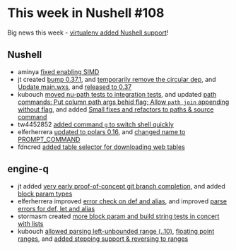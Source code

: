 # This week in Nushell #108

Big news this week - [virtualenv added Nushell support](https://virtualenv.pypa.io/en/latest/changelog.html#v20-8-0-2021-09-16)!

## Nushell

- aminya [fixed enabling SIMD](https://github.com/nushell/nushell/pull/4021)
- jt created [bump 0.37.1](https://github.com/nushell/nushell/pull/4019), and [temporarily remove the circular dep](https://github.com/nushell/nushell/pull/4009), and [Update main.wxs](https://github.com/nushell/nushell/pull/4007), and [released to 0.37](https://github.com/nushell/nushell/pull/4006)
- kubouch [moved nu-path tests to integration tests](https://github.com/nushell/nushell/pull/4015), and updated [path commands: Put column path args behid flag; Allow `path join` appending without flag](https://github.com/nushell/nushell/pull/4008), and added [Small fixes and refactors to paths & source command](https://github.com/nushell/nushell/pull/3998)
- tw4452852 [added command `g` to switch shell quickly](https://github.com/nushell/nushell/pull/4014)
- elferherrera [updated to polars 0.16](https://github.com/nushell/nushell/pull/4013), and [changed name to PROMPT_COMMAND](https://github.com/nushell/nushell/pull/4003)
- fdncred [added table selector for downloading web tables](https://github.com/nushell/nushell/pull/4004)

## engine-q

- jt added [very early proof-of-concept git branch completion](https://github.com/nushell/engine-q/pull/49), and added [block param types](https://github.com/nushell/engine-q/pull/46)
- elferherrera improved [error check on def and alias](https://github.com/nushell/engine-q/pull/48), and improved [parse errors for def, let and alias](https://github.com/nushell/engine-q/pull/40)
- stormasm created [more block param and build string tests in concert with lists](https://github.com/nushell/engine-q/pull/47)
- kubouch [allowed parsing left-unbounded range (..10)](https://github.com/nushell/engine-q/pull/45), [floating point ranges](https://github.com/nushell/engine-q/pull/44), and [added stepping support & reversing to ranges](https://github.com/nushell/engine-q/pull/43)
